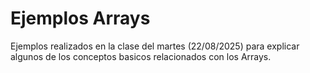 # Ejemplos Arrays

Ejemplos realizados en la clase del martes (22/08/2025) para explicar algunos de los conceptos basicos relacionados con los Arrays.
